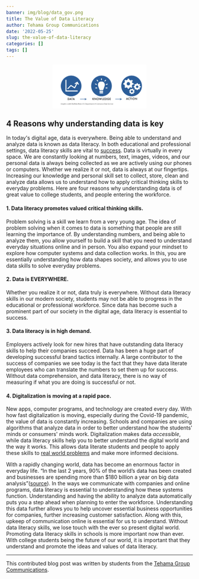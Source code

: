 ```yaml
---
banner: img/blog/data_gov.png
title: The Value of Data Literacy
author: Tehama Group Communications
date: '2022-05-25'
slug: the-value-of-data-literacy
categories: []
tags: []
---
```


<img alt="Data to Knowlege to Action" src="data_gov.png" width="50%" style="display: block; margin: auto;"/>

## 4 Reasons why understanding data is key


In today's digital age, data is everywhere. Being able to understand and analyze data is known as data literacy. In both educational and professional settings, data literacy skills are vital to [success](https://www.precisely.com/blog/data-integrity/data-literacy-what-it-is-and-why-it-matters). Data is virtually in every space. We are constantly looking at numbers, text, images, videos, and our personal data is always being collected as we are actively using our phones or computers. Whether we realize it or not, data is always at our fingertips. Increasing our knowledge and personal skill set to collect, store, clean and analyze data allows us to understand how to apply critical thinking skills to everyday problems. Here are four reasons why understanding data is of great value to college students, and people entering the workforce.  




#### 1. Data literacy promotes valued critical thinking skills.


Problem solving is a skill we learn from a very young age. The idea of problem solving when it comes to data is something that people are still learning the importance of. By understanding numbers, and being able to analyze them, you allow yourself to build a skill that you need to understand everyday situations online and in person. You also expand your mindset to explore how computer systems and data collection works. In this, you are essentially understanding how data shapes society, and allows you to use data skills to solve everyday problems. 



#### 2. Data is EVERYWHERE.


Whether you realize it or not, data truly is everywhere. Without data literacy skills in our modern society, students may not be able to progress in the educational or professional workforce. Since data has become such a prominent part of our society in the digital age, data literacy is essential to success.




#### 3. Data literacy is in high demand.


Employers actively look for new hires that have outstanding data literacy skills to help their companies succeed. Data has been a huge part of developing successful brand tactics internally. A large contributor to the success of companies we see today is the fact that they have data literate employees who can translate the numbers to set them up for success. Without data comprehension, and data literacy, there is no way of measuring if what you are doing is successful or not. 



#### 4. Digitalization is moving at a rapid pace.


New apps, computer programs, and technology are created every day. With how fast digitalization is moving, especially during the Covid-19 pandemic, the value of data is constantly increasing. Schools and companies are using algorithms that analyze data in order to better understand how the students' minds or consumers' minds work. Digitalization makes data _accessible_, while data literacy skills help you to better understand the digital world and the way it works. This allows data literate students and people to apply these skills to [real world problems](https://online.jcu.edu.au/blog/data-science-solves-business-problems) and make more informed decisions.


With a rapidly changing world, data has become an enormous factor in everyday life. “In the last 2 years, 90% of the world’s data has been created and businesses are spending more than $180 billion a year on big data analysis”([source](https://www.bornfight.com/blog/7-real-world-examples-of-how-brands-are-using-big-data-analytics/)). In the ways we communicate with companies and online programs, data literacy is essential to understanding how these systems function. Understanding and having the ability to analyze data automatically puts you a step ahead when planning to enter the workforce. Understanding this data further allows you to help uncover essential business opportunities for companies, further increasing customer satisfaction. Along with this, upkeep of communication online is essential for us to understand. Without data literacy skills, we lose touch with the ever so present digital world. Promoting data literacy skills in schools is more important now than ever. With college students being the future of our world, it is important that they understand and promote the ideas and values of data literacy.

----

This contributed blog post was written by students from the [Tehama Group Communications](http://tehamagrouppr.com/). 
